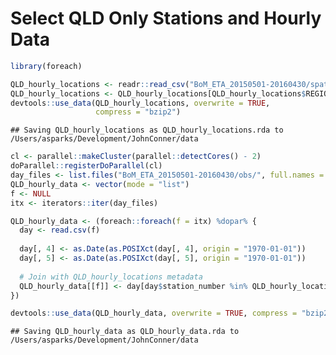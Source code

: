 Select QLD Only Stations and Hourly Data
================

``` r
library(foreach)
```

``` r
QLD_hourly_locations <- readr::read_csv("BoM_ETA_20150501-20160430/spatial/StationData.csv")
QLD_hourly_locations <- QLD_hourly_locations[QLD_hourly_locations$REGION == "QLD", ]
devtools::use_data(QLD_hourly_locations, overwrite = TRUE,
                   compress = "bzip2")
```

    ## Saving QLD_hourly_locations as QLD_hourly_locations.rda to /Users/asparks/Development/JohnConner/data

``` r
cl <- parallel::makeCluster(parallel::detectCores() - 2)
doParallel::registerDoParallel(cl)
day_files <- list.files("BoM_ETA_20150501-20160430/obs/", full.names = TRUE)
QLD_hourly_data <- vector(mode = "list")
f <- NULL
itx <- iterators::iter(day_files)

QLD_hourly_data <- (foreach::foreach(f = itx) %dopar% {
  day <- read.csv(f)
  
  day[, 4] <- as.Date(as.POSIXct(day[, 4], origin = "1970-01-01"))
  day[, 5] <- as.Date(as.POSIXct(day[, 5], origin = "1970-01-01"))
  
  # Join with QLD_hourly_locations metadata
  QLD_hourly_data[[f]] <- day[day$station_number %in% QLD_hourly_locations$station_number == TRUE, ]
})

devtools::use_data(QLD_hourly_data, overwrite = TRUE, compress = "bzip2")
```

    ## Saving QLD_hourly_data as QLD_hourly_data.rda to /Users/asparks/Development/JohnConner/data
